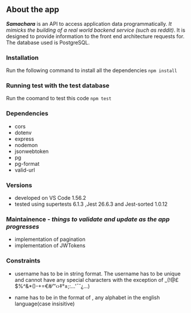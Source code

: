 ## About the app

**_Samachara_** is an API to access application data programmatically.
_It mimicks the building of a real world backend service (such as reddit)_.
It is designed to provide information to the front end architecture requests for.
The database used is PostgreSQL.

### **Installation**

Run the following command to install all the dependencies
`npm install`

### **Running test with the test database**

Run the coomand to test this code
`npm test`

### **Dependencies**

- cors
- dotenv
- express
- nodemon
- jsonwebtoken
- pg
- pg-format
- valid-url

### **Versions**

- developed on VS Code 1.56.2
- tested using supertests 6.1.3 ,Jest 26.6.3 and Jest-sorted 1.0.12

### **Maintainence** - _things to validate and update as the app progresses_

- implementation of pagination
- implementation of JWTokens

### **Constraints**

- username has to be in string format. The username has to be unique and cannot have any special characters with the exception of \_(!@£$%^&\*()-+=€#⁄™‹›‡°±;:…'¯˘¿...)

- name has to be in the format of <string>, any alphabet in the english language(case insisitive)
